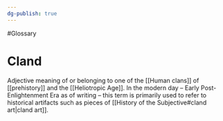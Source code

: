```yaml
---
dg-publish: true
---
```

#Glossary 
# Cland

Adjective meaning of or belonging to one of the [[Human clans]] of [[prehistory]] and the [[Heliotropic Age]]. In the modern day – Early Post-Enlightenment Era as of writing – this term is primarily used to refer to historical artifacts such as pieces of [[History of the Subjective#cland art|cland art]].